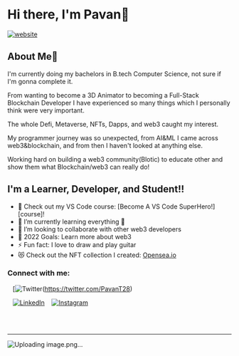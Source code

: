 # Hi there, I'm Pavan👋

[![website](./img/linkedin.svg)](https://www.linkedin.com/company/blotic/mycompany/)

## About Me🚀

I'm currently doing my bachelors in B.tech Computer Science, not sure if I'm gonna complete it.

From wanting to become a 3D Animator to becoming a Full-Stack Blockchain Developer I have experienced so many things which I personally think were very important.

The whole Defi, Metaverse, NFTs, Dapps, and web3 caught my interest.

My programmer journey was so unexpected, from AI&ML I came across web3&blockchain, and from then I haven't looked at anything else.

Working hard on building a web3 community(Blotic) to educate other and show them what Blockchain/web3 can really do!

## I'm a Learner, Developer, and Student!!

- 🔭 Check out my VS Code course: [Become A VS Code SuperHero!][course]!
- 🌱 I’m currently learning everything 🤣
- 👯 I’m looking to collaborate with other web3 developers
- 🥅 2022 Goals: Learn more about web3
- ⚡ Fun fact: I love to draw and play guitar
- 😻 Check out the NFT collection I created: [Opensea.io](https://opensea.io/YoungMonk)

### Connect with me:

&nbsp;&nbsp;
[![Twitter](<img src = "https://user-images.githubusercontent.com/72463719/171259675-b4f58eab-c19a-4262-b7e0-5e8c8d5eebe5.png">)(https://twitter.com/PavanT28)

&nbsp;&nbsp;
[![LinkedIn](./img/linkedin-dark.svg)](https://www.linkedin.com/in/pavan-tamrakar-38053220a/)
&nbsp;&nbsp;
[![Instagram](./img/instagram-light.svg)](https://instagram.com/thepavantamrakar)

<br />
<br />

---
![Uploading image.png…]()
